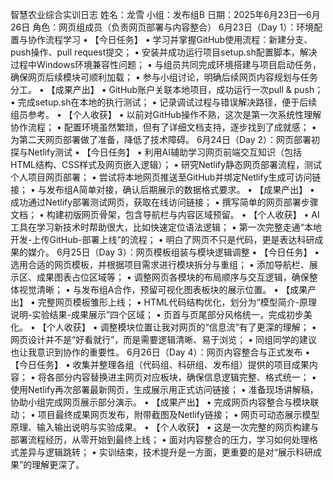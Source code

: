 智慧农业综合实训日志
姓名：龙雪
小组：发布组B
日期：2025年6月23日—6月26日
角色：网页组成员（负责网页部署与内容整合）
6月23日（Day 1）：环境配置与协作流程学习
•	【今日任务】
•	学习并掌握GitHub使用流程：新建分支、push操作、pull request提交；
•	安装并成功运行项目setup.sh配置脚本，解决过程中Windows环境兼容性问题；
•	与组员共同完成环境搭建与项目启动任务，确保网页后续模块可顺利加载；
•	参与小组讨论，明确后续网页内容规划与任务分工。
•	【成果产出】
•	GitHub账户关联本地项目，成功运行一次pull & push；
•	完成setup.sh在本地的执行测试；
•	记录调试过程与错误解决路径，便于后续组员参考。
•	【个人收获】
•	以前对GitHub操作不熟，这次是第一次系统性理解协作流程；
•	配置环境虽然繁琐，但有了详细文档支持，逐步找到了成就感；
•	为第二天网页部署做了准备，降低了技术障碍。
6月24日（Day 2）：网页部署初探与Netlify测试
•	【今日任务】
•	利用AI辅助学习网页前端交互知识（包括HTML结构、CSS样式及网页嵌入逻辑）；
•	研究Netlify静态网页部署流程，测试个人项目网页部署；
•	尝试将本地网页推送至GitHub并绑定Netlify生成可访问链接；
•	与发布组A简单对接，确认后期展示的数据格式要求。
•	【成果产出】
•	成功通过Netlify部署测试网页，获取在线访问链接；
•	撰写简单的网页部署步骤文档；
•	构建初版网页骨架，包含导航栏与内容区域预留。
•	【个人收获】
•	AI工具在学习新技术时帮助很大，比如快速定位语法逻辑；
•	第一次完整走通“本地开发-上传GitHub-部署上线”的流程；
•	明白了网页不只是代码，更是表达科研成果的媒介。
6月25日（Day 3）：网页模板组装与模块逻辑调整
•	【今日任务】
•	选用合适的网页模板，并根据项目需求进行模块拆分与重组；
•	添加导航栏、展示区、成果图表占位区域等；
•	调整网页各模块的布局顺序与交互逻辑，确保整体视觉清晰；
•	与发布组A合作，预留可视化图表板块的展示位置。
•	【成果产出】
•	完整网页模板雏形上线；
•	HTML代码结构优化，划分为“模型简介-原理说明-实验结果-成果展示”四个区域；
•	页首与页尾部分风格统一，完成初步美化。
•	【个人收获】
•	调整模块位置让我对网页的“信息流”有了更深的理解；
•	网页设计并不是“好看就行”，而是需要逻辑清晰、易于浏览；
•	同组同学的建议也让我意识到协作的重要性。
6月26日（Day 4）：网页内容整合与正式发布
•	【今日任务】
•	收集并整理各组（代码组、科研组、发布组）提供的项目成果内容；
•	将各部分内容替换进主网页对应板块，确保信息逻辑完整、格式统一；
•	使用Netlify再次部署最新网页，生成展示用正式访问链接；
•	准备现场讲解稿，协助小组完成网页展示部分演示。
•	【成果产出】
•	完成网页内容整合与模块联动；
•	项目最终成果网页发布，附带截图及Netlify链接；
•	网页可动态展示模型原理、输入输出说明与实验成果。
•	【个人收获】
•	这是一次完整的网页构建与部署流程经历，从零开始到最终上线；
•	面对内容整合的压力，学习如何处理格式差异与逻辑跳转；
•	实训结束，技术提升是一方面，更重要的是对“展示科研成果”的理解更深了。
